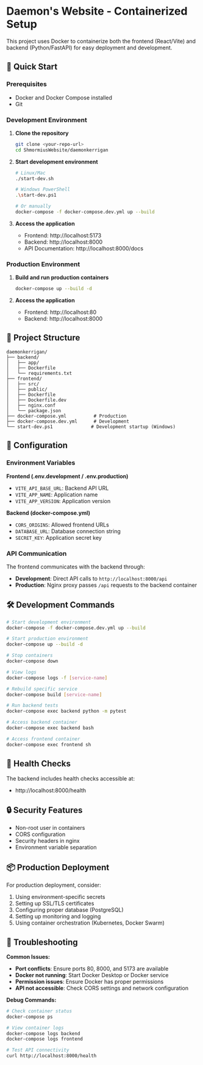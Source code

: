 # Daemon's Website - Containerized Setup

This project uses Docker to containerize both the frontend (React/Vite) and backend (Python/FastAPI) for easy deployment and development.

## 🚀 Quick Start

### Prerequisites
- Docker and Docker Compose installed
- Git

### Development Environment

1. **Clone the repository**
   ```bash
   git clone <your-repo-url>
   cd ShmormiusWebsite/daemonkerrigan
   ```

2. **Start development environment**
   ```bash
   # Linux/Mac
   ./start-dev.sh
   
   # Windows PowerShell
   .\start-dev.ps1
   
   # Or manually
   docker-compose -f docker-compose.dev.yml up --build
   ```

3. **Access the application**
   - Frontend: http://localhost:5173
   - Backend: http://localhost:8000
   - API Documentation: http://localhost:8000/docs

### Production Environment

1. **Build and run production containers**
   ```bash
   docker-compose up --build -d
   ```

2. **Access the application**
   - Frontend: http://localhost:80
   - Backend: http://localhost:8000

## 📁 Project Structure

```
daemonkerrigan/
├── backend/
│   ├── app/
│   ├── Dockerfile
│   └── requirements.txt
├── frontend/
│   ├── src/
│   ├── public/
│   ├── Dockerfile
│   ├── Dockerfile.dev
│   ├── nginx.conf
│   └── package.json
├── docker-compose.yml          # Production
├── docker-compose.dev.yml      # Development
└── start-dev.ps1              # Development startup (Windows)
```

## 🔧 Configuration

### Environment Variables

**Frontend (.env.development / .env.production)**
- `VITE_API_BASE_URL`: Backend API URL
- `VITE_APP_NAME`: Application name
- `VITE_APP_VERSION`: Application version

**Backend (docker-compose.yml)**
- `CORS_ORIGINS`: Allowed frontend URLs
- `DATABASE_URL`: Database connection string
- `SECRET_KEY`: Application secret key

### API Communication

The frontend communicates with the backend through:
- **Development**: Direct API calls to `http://localhost:8000/api`
- **Production**: Nginx proxy passes `/api` requests to the backend container

## 🛠️ Development Commands

```bash
# Start development environment
docker-compose -f docker-compose.dev.yml up --build

# Start production environment
docker-compose up --build -d

# Stop containers
docker-compose down

# View logs
docker-compose logs -f [service-name]

# Rebuild specific service
docker-compose build [service-name]

# Run backend tests
docker-compose exec backend python -m pytest

# Access backend container
docker-compose exec backend bash

# Access frontend container
docker-compose exec frontend sh
```

## 🚦 Health Checks

The backend includes health checks accessible at:
- http://localhost:8000/health

## 🔒 Security Features

- Non-root user in containers
- CORS configuration
- Security headers in nginx
- Environment variable separation

## 📦 Production Deployment

For production deployment, consider:
1. Using environment-specific secrets
2. Setting up SSL/TLS certificates
3. Configuring proper database (PostgreSQL)
4. Setting up monitoring and logging
5. Using container orchestration (Kubernetes, Docker Swarm)

## 🐛 Troubleshooting

**Common Issues:**
- **Port conflicts**: Ensure ports 80, 8000, and 5173 are available
- **Docker not running**: Start Docker Desktop or Docker service
- **Permission issues**: Ensure Docker has proper permissions
- **API not accessible**: Check CORS settings and network configuration

**Debug Commands:**
```bash
# Check container status
docker-compose ps

# View container logs
docker-compose logs backend
docker-compose logs frontend

# Test API connectivity
curl http://localhost:8000/health
```
